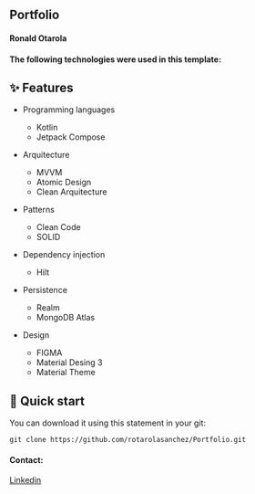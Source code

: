 
## Portfolio
#### Ronald Otarola
#### The following technologies were used in this template:

## ✨ Features


* Programming languages
    * Kotlin
    * Jetpack Compose

* Arquitecture
    *   MVVM
    *   Atomic Design
    *   Clean Arquitecture

* Patterns
    * Clean Code
    * SOLID

* Dependency injection
    * Hilt

* Persistence
    * Realm
    * MongoDB Atlas

* Design
    * FIGMA
    * Material Desing 3
    * Material Theme

## :rocket: Quick start

You can download it using this statement in your git:
```
git clone https://github.com/rotarolasanchez/Portfolio.git
```
#### Contact:
[Linkedin](https://www.linkedin.com/in/ronald-eduardo-otarola-sanchez-15512088)